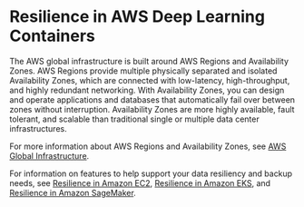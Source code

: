 # Resilience in AWS Deep Learning Containers<a name="disaster-recovery-resiliency"></a>

The AWS global infrastructure is built around AWS Regions and Availability Zones\. AWS Regions provide multiple physically separated and isolated Availability Zones, which are connected with low\-latency, high\-throughput, and highly redundant networking\. With Availability Zones, you can design and operate applications and databases that automatically fail over between zones without interruption\. Availability Zones are more highly available, fault tolerant, and scalable than traditional single or multiple data center infrastructures\. 

For more information about AWS Regions and Availability Zones, see [AWS Global Infrastructure](http://aws.amazon.com/about-aws/global-infrastructure/)\.

For information on features to help support your data resiliency and backup needs, see [Resilience in Amazon EC2](https://docs.aws.amazon.com//AWSEC2/latest/UserGuide/disaster-recovery-resiliency.html), [Resilience in Amazon EKS](https://docs.aws.amazon.com//eks/latest/userguide/disaster-recovery-resiliency.html), and [Resilience in Amazon SageMaker](https://docs.aws.amazon.com//sagemaker/latest/dg/disaster-recovery-resiliency.html)\.